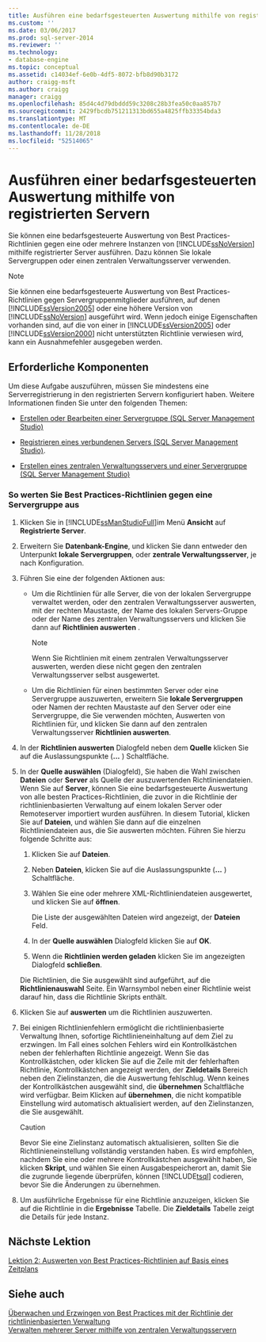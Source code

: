 ```yaml
---
title: Ausführen eine bedarfsgesteuerten Auswertung mithilfe von registrierten Servern | Microsoft-Dokumentation
ms.custom: ''
ms.date: 03/06/2017
ms.prod: sql-server-2014
ms.reviewer: ''
ms.technology:
- database-engine
ms.topic: conceptual
ms.assetid: c14034ef-6e0b-4df5-8072-bfb8d90b3172
author: craigg-msft
ms.author: craigg
manager: craigg
ms.openlocfilehash: 85d4c4d79dbddd59c3208c28b3fea50c0aa857b7
ms.sourcegitcommit: 2429fbcdb751211313bd655a4825ffb33354bda3
ms.translationtype: MT
ms.contentlocale: de-DE
ms.lasthandoff: 11/28/2018
ms.locfileid: "52514065"
---
```

# <a name="perform-an-on-demand-evaluation-by-using-registered-servers"></a>Ausführen einer bedarfsgesteuerten Auswertung mithilfe von registrierten Servern
  Sie können eine bedarfsgesteuerte Auswertung von Best Practices-Richtlinien gegen eine oder mehrere Instanzen von [!INCLUDE[ssNoVersion](../includes/ssnoversion-md.md)] mithilfe registrierter Server ausführen. Dazu können Sie lokale Servergruppen oder einen zentralen Verwaltungsserver verwenden.  
  
> [!NOTE]  
>  Sie können eine bedarfsgesteuerte Auswertung von Best Practices-Richtlinien gegen Servergruppenmitglieder ausführen, auf denen [!INCLUDE[ssVersion2005](../includes/ssversion2005-md.md)] oder eine höhere Version von [!INCLUDE[ssNoVersion](../includes/ssnoversion-md.md)] ausgeführt wird. Wenn jedoch einige Eigenschaften vorhanden sind, auf die von einer in [!INCLUDE[ssVersion2005](../includes/ssversion2005-md.md)] oder [!INCLUDE[ssVersion2000](../includes/ssversion2000-md.md)] nicht unterstützten Richtlinie verwiesen wird, kann ein Ausnahmefehler ausgegeben werden.  
  
## <a name="prerequisites"></a>Erforderliche Komponenten  
 Um diese Aufgabe auszuführen, müssen Sie mindestens eine Serverregistrierung in den registrierten Servern konfiguriert haben. Weitere Informationen finden Sie unter den folgenden Themen:  
  
-   [Erstellen oder Bearbeiten einer Servergruppe &#40;SQL Server Management Studio&#41;](../ssms/register-servers/create-or-edit-a-server-group-sql-server-management-studio.md)  
  
-   [Registrieren eines verbundenen Servers &#40;SQL Server Management Studio&#41;](../ssms/register-servers/register-a-connected-server-sql-server-management-studio.md).  
  
-   [Erstellen eines zentralen Verwaltungsservers und einer Servergruppe &#40;SQL Server Management Studio&#41;](../ssms/register-servers/create-a-central-management-server-and-server-group.md)  
  
### <a name="to-evaluate-best-practices-policies-against-a-server-group"></a>So werten Sie Best Practices-Richtlinien gegen eine Servergruppe aus  
  
1.  Klicken Sie in [!INCLUDE[ssManStudioFull](../includes/ssmanstudiofull-md.md)]im Menü **Ansicht** auf **Registrierte Server**.  
  
2.  Erweitern Sie **Datenbank-Engine**, und klicken Sie dann entweder den Unterpunkt **lokale Servergruppen**, oder **zentrale Verwaltungsserver**, je nach Konfiguration.  
  
3.  Führen Sie eine der folgenden Aktionen aus:  
  
    -   Um die Richtlinien für alle Server, die von der lokalen Servergruppe verwaltet werden, oder den zentralen Verwaltungsserver auswerten, mit der rechten Maustaste, der Name des lokalen Servers-Gruppe oder der Name des zentralen Verwaltungsservers und klicken Sie dann auf **Richtlinien auswerten** .  
  
        > [!NOTE]  
        >  Wenn Sie Richtlinien mit einem zentralen Verwaltungsserver auswerten, werden diese nicht gegen den zentralen Verwaltungsserver selbst ausgewertet.  
  
    -   Um die Richtlinien für einen bestimmten Server oder eine Servergruppe auszuwerten, erweitern Sie **lokale Servergruppen** oder Namen der rechten Maustaste auf den Server oder eine Servergruppe, die Sie verwenden möchten, Auswerten von Richtlinien für, und klicken Sie dann auf den zentralen Verwaltungsserver **Richtlinien auswerten**.  
  
4.  In der **Richtlinien auswerten** Dialogfeld neben dem **Quelle** klicken Sie auf die Auslassungspunkte (**...** ) Schaltfläche.  
  
5.  In der **Quelle auswählen** (Dialogfeld), Sie haben die Wahl zwischen **Dateien** oder **Server** als Quelle der auszuwertenden Richtliniendateien. Wenn Sie auf **Server**, können Sie eine bedarfsgesteuerte Auswertung von alle besten Practices-Richtlinien, die zuvor in die Richtlinie der richtlinienbasierten Verwaltung auf einem lokalen Server oder Remoteserver importiert wurden ausführen. In diesem Tutorial, klicken Sie auf **Dateien**, und wählen Sie dann auf die einzelnen Richtliniendateien aus, die Sie auswerten möchten. Führen Sie hierzu folgende Schritte aus:  
  
    1.  Klicken Sie auf **Dateien**.  
  
    2.  Neben **Dateien**, klicken Sie auf die Auslassungspunkte (**...** ) Schaltfläche.  
  
    3.  Wählen Sie eine oder mehrere XML-Richtliniendateien ausgewertet, und klicken Sie auf **öffnen**.  
  
         Die Liste der ausgewählten Dateien wird angezeigt, der **Dateien** Feld.  
  
    4.  In der **Quelle auswählen** Dialogfeld klicken Sie auf **OK**.  
  
    5.  Wenn die **Richtlinien werden geladen** klicken Sie im angezeigten Dialogfeld **schließen**.  
  
     Die Richtlinien, die Sie ausgewählt sind aufgeführt, auf die **Richtlinienauswahl** Seite. Ein Warnsymbol neben einer Richtlinie weist darauf hin, dass die Richtlinie Skripts enthält.  
  
6.  Klicken Sie auf **auswerten** um die Richtlinien auszuwerten.  
  
7.  Bei einigen Richtlinienfehlern ermöglicht die richtlinienbasierte Verwaltung Ihnen, sofortige Richtlinieneinhaltung auf dem Ziel zu erzwingen. Im Fall eines solchen Fehlers wird ein Kontrollkästchen neben der fehlerhaften Richtlinie angezeigt. Wenn Sie das Kontrollkästchen, oder klicken Sie auf die Zeile mit der fehlerhaften Richtlinie, Kontrollkästchen angezeigt werden, der **Zieldetails** Bereich neben den Zielinstanzen, die die Auswertung fehlschlug. Wenn keines der Kontrollkästchen ausgewählt sind, die **übernehmen** Schaltfläche wird verfügbar. Beim Klicken auf **übernehmen**, die nicht kompatible Einstellung wird automatisch aktualisiert werden, auf den Zielinstanzen, die Sie ausgewählt.  
  
    > [!CAUTION]  
    >  Bevor Sie eine Zielinstanz automatisch aktualisieren, sollten Sie die Richtlinieneinstellung vollständig verstanden haben. Es wird empfohlen, nachdem Sie eine oder mehrere Kontrollkästchen ausgewählt haben, Sie klicken **Skript**, und wählen Sie einen Ausgabespeicherort an, damit Sie die zugrunde liegende überprüfen, können [!INCLUDE[tsql](../includes/tsql-md.md)] codieren, bevor Sie die Änderungen zu übernehmen.  
  
8.  Um ausführliche Ergebnisse für eine Richtlinie anzuzeigen, klicken Sie auf die Richtlinie in die **Ergebnisse** Tabelle. Die **Zieldetails** Tabelle zeigt die Details für jede Instanz.  
  
## <a name="next-lesson"></a>Nächste Lektion  
 [Lektion 2: Auswerten von Best Practices-Richtlinien auf Basis eines Zeitplans](../../2014/tutorials/lesson-2-evaluate-best-practices-policies-on-a-scheduled-basis.md)  
  
## <a name="see-also"></a>Siehe auch  
 [Überwachen und Erzwingen von Best Practices mit der Richtlinie der richtlinienbasierten Verwaltung](../relational-databases/policy-based-management/monitor-and-enforce-best-practices-by-using-policy-based-management.md)   
 [Verwalten mehrerer Server mithilfe von zentralen Verwaltungsservern](../relational-databases/administer-multiple-servers-using-central-management-servers.md)  
  
  
